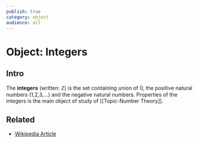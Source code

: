 ```yaml
---
publish: true
category: object
audience: all
---
```

# Object: Integers
## Intro
The **integers** (written: $\mathbb Z$) is the set containing union of 0, the positive natural numbers (1,2,3,...) and the negative natural numbers. Properties of the integers is the main object of study of [[Topic-Number Theory]].

## Related
- [Wikipedia Article](https://en.wikipedia.org/wiki/Integer)
